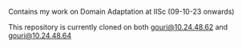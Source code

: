 Contains my work on Domain Adaptation at IISc (09-10-23 onwards)

This repository is currently cloned on both gouri@10.24.48.62 and gouri@10.24.48.64